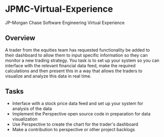 # JPMC-Virtual-Experience
JP-Morgan Chase Software Engineering Virtual Experience

## Overview
A trader from the equities team has requested functionality be added to their dashboard to allow them to input specific information so they can monitor a new trading strategy. You task is to set up your system so you can interface with the relevant financial data feed, make the required calculations and then present this in a way that allows the traders to visualize and analyze this data in real time.

## Tasks
* Interface with a stock price data feed and set up your system for analysis of the data
* Implement the Perspective open source code in preparation for data visualization
* Use Perspective to create the chart for the trader's dashboard
* Make a contribution to perspective or other project backlogs

